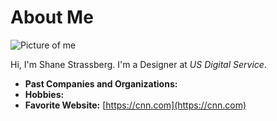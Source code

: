# About Me

![Picture of me](https://avatars0.githubusercontent.com/u/48692564?s=460&v=4)

Hi, I'm Shane Strassberg. I'm a Designer at *US Digital Service*.

- **Past Companies and Organizations:**
- **Hobbies:**
- **Favorite Website:** [https://cnn.com](https://cnn.com)
